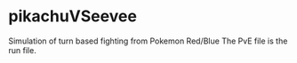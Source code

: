 # pikachuVSeevee
Simulation of turn based fighting from Pokemon Red/Blue
The PvE file is the run file.
